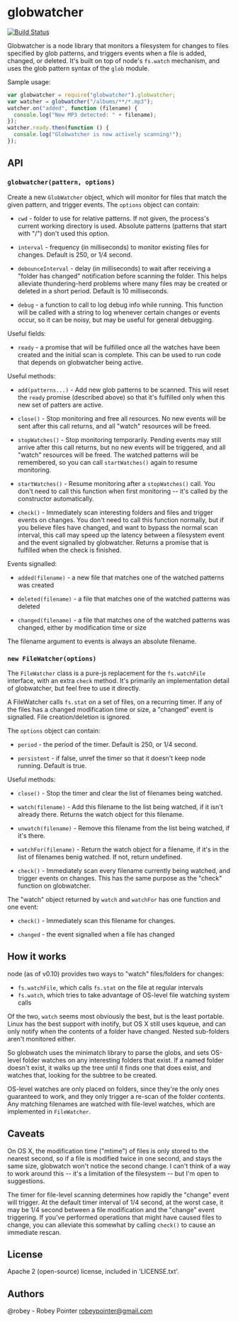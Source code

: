 globwatcher
===========

[![Build Status](https://travis-ci.org/robey/globwatcher.png?branch=master)](https://travis-ci.org/robey/globwatcher)

Globwatcher is a node library that monitors a filesystem for changes to files
specified by glob patterns, and triggers events when a file is added, changed,
or deleted. It's built on top of node's `fs.watch` mechanism, and uses the
glob pattern syntax of the `glob` module.

Sample usage:

```javascript
var globwatcher = require("globwatcher").globwatcher;
var watcher = globwatcher("/albums/**/*.mp3");
watcher.on("added", function (filename) {
  console.log("New MP3 detected: " + filename);
});
watcher.ready.then(function () {
  console.log("Globwatcher is now actively scanning!");
});
```

API
---

### `globwatcher(pattern, options)`

Create a new `GlobWatcher` object, which will monitor for files that match
the given pattern, and trigger events. The `options` object can contain:

- `cwd` - folder to use for relative patterns. If not given, the process's
  current working directory is used. Absolute patterns (patterns that start
  with "/") don't used this option.

- `interval` - frequency (in milliseconds) to monitor existing files for
  changes. Default is 250, or 1/4 second.

- `debounceInterval` - delay (in milliseconds) to wait after receiving a
  "folder has changed" notification before scanning the folder. This helps
  alleviate thundering-herd problems where many files may be created or
  deleted in a short period. Default is 10 milliseconds.

- `debug` - a function to call to log debug info while running. This function
  will be called with a string to log whenever certain changes or events
  occur, so it can be noisy, but may be useful for general debugging.

Useful fields:

- `ready` - a promise that will be fulfilled once all the watches have been
  created and the initial scan is complete. This can be used to run code that
  depends on globwatcher being active.

Useful methods:

- `add(patterns...)` - Add new glob patterns to be scanned. This will reset
  the `ready` promise (described above) so that it's fulfilled only when this
  new set of patters are active.

- `close()` - Stop monitoring and free all resources. No new events will be
  sent after this call returns, and all "watch" resources will be freed.

- `stopWatches()` - Stop monitoring temporarily. Pending events may still
  arrive after this call returns, but no new events will be triggered, and
  all "watch" resources will be freed. The watched patterns will be
  remembered, so you can call `startWatches()` again to resume monitoring.

- `startWatches()` - Resume monitoring after a `stopWatches()` call. You
  don't need to call this function when first monitoring -- it's called by
  the constructor automatically.

- `check()` - Immediately scan interesting folders and files and trigger
  events on changes. You don't need to call this function normally, but if
  you believe files have changed, and want to bypass the normal scan
  interval, this call may speed up the latency between a filesystem event and
  the event signalled by globwatcher. Returns a promise that is fulfilled
  when the check is finished.

Events signalled:

- `added(filename)` - a new file that matches one of the watched patterns was
  created

- `deleted(filename)` - a file that matches one of the watched patterns was
  deleted

- `changed(filename)` - a file that matches one of the watched patterns was
  changed, either by modification time or size

The filename argument to events is always an absolute filename.

### `new FileWatcher(options)`

The `FileWatcher` class is a pure-js replacement for the `fs.watchFile`
interface, with an extra `check` method. It's primarily an implementation
detail of globwatcher, but feel free to use it directly.

A FileWatcher calls `fs.stat` on a set of files, on a recurring timer. If
any of the files has a changed modification time or size, a "changed" event
is signalled. File creation/deletion is ignored.

The `options` object can contain:

- `period` - the period of the timer. Default is 250, or 1/4 second.

- `persistent` - if false, unref the timer so that it doesn't keep node
  running. Default is true.

Useful methods:

- `close()` - Stop the timer and clear the list of filenames being watched.

- `watch(filename)` - Add this filename to the list being watched, if it
  isn't already there. Returns the watch object for this filename.

- `unwatch(filename)` - Remove this filename from the list being watched, if
  it's there.

- `watchFor(filename)` - Return the watch object for a filename, if it's
  in the list of filenames benig watched. If not, return undefined.

- `check()` - Immediately scan every filename currently being watched, and
  trigger events on changes. This has the same purpose as the "check"
  function on globwatcher.

The "watch" object returned by `watch` and `watchFor` has one function and
one event:

- `check()` - Immediately scan this filename for changes.

- `changed` - the event signalled when a file has changed

How it works
------------

node (as of v0.10) provides two ways to "watch" files/folders for changes:

- `fs.watchFile`, which calls `fs.stat` on the file at regular intervals
- `fs.watch`, which tries to take advantage of OS-level file watching system
  calls

Of the two, `watch` seems most obviously the best, but is the least portable.
Linux has the best support with inotify, but OS X still uses kqueue, and can
only notify when the contents of a folder have changed. Nested sub-folders
aren't monitored either.

So globwatch uses the minimatch library to parse the globs, and sets OS-level
folder watches on any interesting folders that exist. If a named folder
doesn't exist, it walks up the tree until it finds one that does exist,
and watches that, looking for the subtree to be created.

OS-level watches are only placed on folders, since they're the only ones
guaranteed to work, and they only trigger a re-scan of the folder contents.
Any matching filenames are watched with file-level watches, which are
implemented in `FileWatcher`.

Caveats
-------

On OS X, the modification time ("mtime") of files is only stored to the
nearest second, so if a file is modified twice in one second, and stays the
same size, globwatch won't notice the second change. I can't think of a way to
work around this -- it's a limitation of the filesystem -- but I'm open to
suggestions.

The timer for file-level scanning determines how rapidly the "change" event
will trigger. At the default timer interval of 1/4 second, at the worst case,
it may be 1/4 second between a file modification and the "change" event
triggering. If you've performed operations that might have caused files to
change, you can alleviate this somewhat by calling `check()` to cause an
immediate rescan.

License
-------

Apache 2 (open-source) license, included in 'LICENSE.txt'.

Authors
-------

@robey - Robey Pointer <robeypointer@gmail.com>
